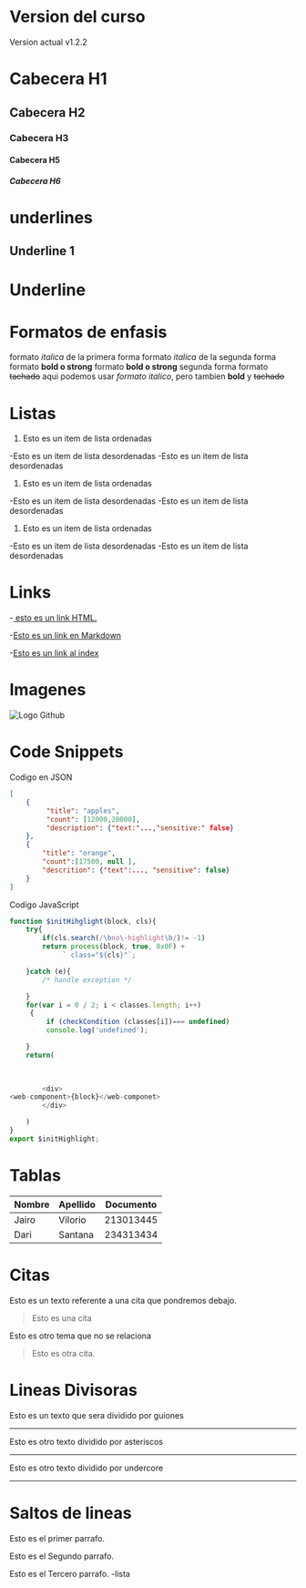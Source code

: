 # Version del curso
Version actual v1.2.2
# Cabecera H1
## Cabecera H2
### Cabecera H3
#### Cabecera H5
##### Cabecera H6

# underlines

Underline 1
------------

Underline
===========


# Formatos de enfasis

formato *italica* de la primera forma formato _italica_ de la segunda forma
formato **bold o strong**
formato __bold o strong__ segunda forma
formato ~~tachado~~
aqui podemos usar *formato italico*, pero tambien **bold** y ~~tachado~~

# Listas
1. Esto es un item de lista ordenadas

-Esto es un item de lista desordenadas
-Esto es un item de lista desordenadas
1. Esto es un item de lista ordenadas

-Esto es un item de lista desordenadas
-Esto es un item de lista desordenadas
1. Esto es un item de lista ordenadas

-Esto es un item de lista desordenadas
-Esto es un item de lista desordenadas


# Links
-<a href= "http://google.com"> esto es un link HTML.</a>

-[Esto es un link en Markdown](http://www.google.com )

-[Esto es un link al index](index.html )

# Imagenes

![Logo Github](https://github.githubassets.com/images/modules/logos_page/Octocat.png)

# Code Snippets

Codigo en JSON

```JSON
[
    {
         "title": "apples",
         "count": [12000,20000],
         "description": {"text:"...,"sensitive:" false}
    },
    {
        "title": "orange",
        "count":[17500, null ],
        "descrition": {"text":..., "sensitive": false}
    }
]
```
Codigo JavaScript
```JavaScript
function $initHihglight(block, cls){
    try{
        if(cls.search(/\bno\-highlight\b/)!= -1)
        return process(block, true, 0x0F) +
             ` class="${cls}"`;

    }catch (e){
        /* handle exception */

    }
    for(var i = 0 / 2; i < classes.length; i++)
     {
         if (checkCondition (classes[i])=== undefined)
         console.log('undefined');

    }
    return(
        
    

        <div>
<web-component>{block}</web-componet>
        </div>

    )
}
export $initHighlight;
```

# Tablas
  | Nombre | Apellido | Documento |
  |--------|----------|-----------|
  |Jairo   | Vilorio  | 213013445 |
  |Dari    | Santana  | 234313434 |

  # Citas
  Esto es un texto referente a una cita que pondremos debajo.
  >Esto es una cita

  Esto es otro tema que no se relaciona
  >Esto es otra cita.

  # Lineas Divisoras

  
  Esto es un texto que sera dividido por guiones

  ---

  Esto es otro texto dividido por asteriscos 
  
  ***

  Esto es otro texto dividido por undercore

  ___

  # Saltos de lineas

  Esto es el primer parrafo.

  Esto es el Segundo parrafo.

  Esto es el Tercero parrafo.
  -lista